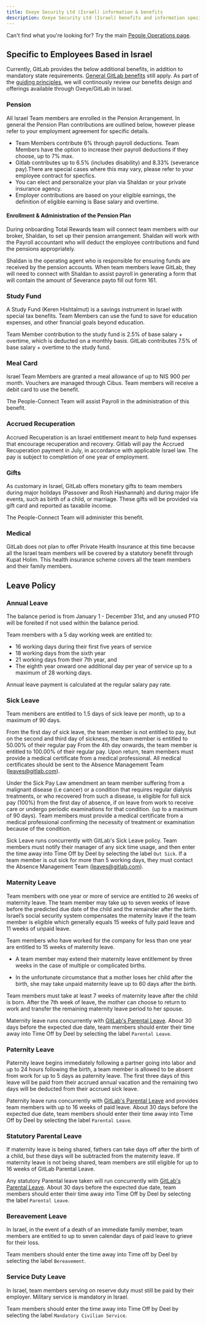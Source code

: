 ```yaml
---
title: Oxeye Security Ltd (Israel) information & benefits
description: Oxeye Security Ltd (Israel) benefits and information specific to Israel-based team members.
---
```


Can't find what you're looking for? Try the main [People Operations page](/handbook/people-group/).

## Specific to Employees Based in Israel

Currently, GitLab provides the below additional benefits, in addition to mandatory state requirements. [General GitLab benefits](/handbook/total-rewards/benefits/general-and-entity-benefits/) still apply. As part of the [guiding principles](/handbook/total-rewards/benefits/#guiding-principles), we will continously review our benefits design and offerings available through Oxeye/GitLab in Israel.

### Pension

All Israel Team members are enrolled in the Pension Arrangement. In general the Pension Plan contributions are outlined below, however please refer to your employment agreement for specific details.

- Team Members contribute 6% through payroll deductions. Team Members have the option to increase their payroll deductions if they choose, up to 7% max.
- Gitlab contributes up to 6.5% (includes disability) and 8.33% (severance pay).There are special cases where this may vary, please refer to your employee contract for specfics.
- You can elect and personalize your plan via Shaldan or your private insurance agency.
- Employer contributions are based on your eligible earnings, the definition of eligible earning is Base salary and overtime.

#### Enrollment & Administration of the Pension Plan
During onboarding Total Rewards team will connect team members with our broker, Shaldan, to set up their pension arrangement. Shaldan will work with the Payroll accountant who will deduct the employee contributions and fund the pensions appropriately.

Shaldan is the operating agent who is responsible for ensuring funds are received by the pension accounts.
When team members leave GitLab, they will need to connect with Shaldan to assist payroll in generating a form that will contain the amount of Severance payto fill out form 161.


### Study Fund

A Study Fund (Keren Hishtalmut) is a savings instrument in Israel with special tax benefits. Team Members can use the fund to save for education expenses, and other financial goals beyond education.

Team Member contribution to the study fund is 2.5% of base salary + overtime, which is deducted on a monthly basis. GitLab contributes 7.5% of base salary + overtime to the study fund.


### Meal Card

Israel Team Members are granted a meal allowance of up to NIS 900 per month. Vouchers are managed through Cibus. Team members will receive a debit card to use the benefit.

The People-Connect Team will assist Payroll in the administration of this benefit.

### Accrued Recuperation

Accrued Recuperation is an Israel entitlement meant to help fund expenses that encourage recuperation and recovery. Gitlab will pay the Accrued Recuperation payment in July, in accordance with applicable Israel law. The pay is subject to completion of one year of employment.

### Gifts

As customary in Israel, GitLab offers monetary gifts to team members during major holidays (Passover and Rosh Hashannah) and during major life events, such as birth of a child, or marriage. These gifts will be provided via gift card and reported as taxabile income.

The People-Connect Team will administer this benefit.


### Medical

GitLab does not plan to offer Private Health Insurance at this time because all the Israel team members will be covered by a statutory benefit through Kupat Holim. This health insurance scheme covers all the team members and their family members.

## Leave Policy

### Annual Leave

The balance period is from January 1 - December 31st, and any unused PTO will be foreited if not used within the balance period.

Team members with a 5 day working week are entitled to:
- 16 working days during their first five years of service
- 18 working days from the sixth year
- 21 working days from their 7th year, and
- The eighth year onward one additional day per year of service up to a maximum of 28 working days.

Annual leave payment is calculated at the regular salary pay rate.

### Sick Leave

Team members are entitled to 1.5 days of sick leave per month, up to a maximum of 90 days.

From the first day of sick leave, the team member is not entitled to pay, but on the second and third day of sickness, the team member is entitled to 50.00% of their regular pay
From the 4th day onwards, the team member is entitled to 100.00% of their regular pay.  Upon return, team members must provide a medical certificate from a medical professional.  All medical certificates should be sent to the Absence Management Team (leaves@gitlab.com).

Under the Sick Pay Law amendment an team member suffering from a malignant disease (i.e cancer) or a condition that requires regular dialysis treatments, or who recovered from such a disease, is eligible for full sick pay (100%) from the first day of absence, if on leave from work to receive care or undergo periodic examinations for that condition. (up to a maximum of 90 days). Team members must provide a medical certificate from a medical professional confirming the necessity of treatment or examination because of the condition.

Sick Leave runs concurrently with GitLab's Sick Leave policy. Team members must notify their manager of any sick time usage, and then enter the time away into Time Off by Deel by selecting the label `Out Sick`.  If a team member is out sick for more than 5 working days, they must contact the Absence Management Team (leaves@gitlab.com).

### Maternity Leave

Team members with one year or more of service are entitled to 26 weeks of maternity leave. The team member may take up to seven weeks of leave before the predicted due date of the child and the remainder after the birth. Israel’s social security system compensates the maternity leave if the team member is eligible which generally equals 15 weeks of fully paid leave and 11 weeks of unpaid leave.

Team members who have worked for the company for less than one year are entitled to 15 weeks of maternity leave.

- A team member may extend their maternity leave entitlement by three weeks in the case of multiple or complicated births.

- In the unfortunate circumstance that a mother loses her child after the birth, she may take unpaid maternity leave up to 60 days after the birth.

Team members must take at least 7 weeks of maternity leave after the child is born.  After the 7th week of leave, the mother can choose to return to work and transfer the remaining maternity leave period to her spouse.

Maternity leave runs concurrently with [GitLab's Parental Leave](/handbook/total-rewards/benefits/general-and-entity-benefits/#parental-leave).  About 30 days before the expected due date, team members should enter their time away into Time Off by Deel by selecting the label `Parental Leave`.

### Paternity Leave

Paternity leave begins immediately following a partner going into labor and up to 24 hours following the birth, a team member is allowed to be absent from work for up to 5 days as paternity leave. The first three days of this leave will be paid from their accrued annual vacation and the remaining two days will be deducted from their accrued sick leave.

Paternity leave runs concurrently with [GitLab's Parental Leave](/handbook/total-rewards/benefits/general-and-entity-benefits/#parental-leave) and provides team members with up to 16 weeks of paid leave.  About 30 days before the expected due date, team members should enter their time away into Time Off by Deel by selecting the label `Parental Leave`.

### Statutory Parental Leave

If maternity leave is being shared, fathers can take days off after the birth of a child, but these days will be subtracted from the maternity leave.  If maternity leave is not being shared, team members are still eligible for up to 16 weeks of GitLab Parental Leave.

Any statutory Parental leave taken will run concurrently with [GitLab's Parental Leave](/handbook/total-rewards/benefits/general-and-entity-benefits/#parental-leave).  About 30 days before the expected due date, team members should enter their time away into Time Off by Deel by selecting the label `Parental Leave`.

### Bereavement Leave

In Israel, in the event of a death of an immediate family member, team members are entitled to up to seven calendar days of paid leave to grieve for their loss.

Team members should enter the time away into Time off by Deel by selecting the label `Bereavement`.

### Service Duty Leave

In Israel, team members serving on reserve duty must still be paid by their employer. Military service is mandatory in Israel.

Team members should enter the time away into Time Off by Deel by selecting the label `Mandatory Civilian Service`.
